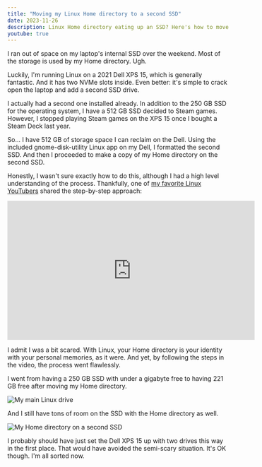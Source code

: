 ```yaml
---
title: "Moving my Linux Home directory to a second SSD"
date: 2023-11-26
description: Linux Home directory eating up an SSD? Here's how to move it to another one.
youtube: true
---
```

I ran out of space on my laptop's internal SSD over the weekend. Most of the storage is used by my Home directory. Ugh.

Luckily, I'm running Linux on a 2021 Dell XPS 15, which is generally fantastic. And it has two NVMe slots inside. Even better: it's simple to crack open the laptop and add a second SSD drive. 

I actually had a second one installed already. In addition to the 250 GB SSD for the operating system, I have a 512 GB SSD decided to Steam games. However, I stopped playing Steam games on the XPS 15 once I bought a Steam Deck last year.

So... I have 512 GB of storage space I can reclaim on the Dell. Using the included gnome-disk-utility Linux app on my Dell, I formatted the second SSD. And then I proceeded to make a copy of my Home directory on the second SSD.

Honestly, I wasn't sure exactly how to do this, although I had a high level understanding of the process. Thankfully, one of [my favorite Linux YouTubers](https://www.youtube.com/@DistroTube) shared the step-by-step approach:

<iframe width="560" height="315" src="https://www.youtube-nocookie.com/embed/tEnnEhziLn8?si=3x6FvUFPQhzrBKv0" title="YouTube video player" frameborder="0" allow="accelerometer; autoplay; clipboard-write; encrypted-media; gyroscope; picture-in-picture; web-share" allowfullscreen></iframe>

I admit I was a bit scared. With Linux, your Home directory is your identity with your personal memories, as it were. And yet, by following the steps in the video, the process went flawlessly.

I went from having a 250 GB SSD with under a gigabyte free to having 221 GB free after moving my Home directory. 

![My main Linux drive](/img/Main_SSD.png)

And I still have tons of room on the SSD with the Home directory as well.

![My Home directory on a second SSD](/img/Home_dir.png)

I probably should have just set the Dell XPS 15 up with two drives this way in the first place. That would have avoided the semi-scary situation. It's OK though. I'm all sorted now.

